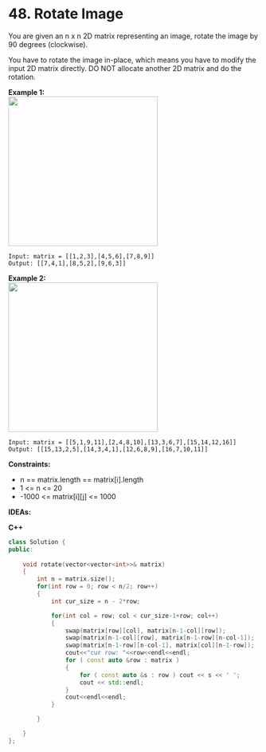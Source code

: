 # 48. Rotate Image
You are given an n x n 2D matrix representing an image, rotate the image by 90 degrees (clockwise).

You have to rotate the image in-place, which means you have to modify the input 2D matrix directly. DO NOT allocate another 2D matrix and do the rotation.

**Example 1:**<br>
<img src=https://user-images.githubusercontent.com/32319856/165879662-4960f0af-fd8e-4b53-b50e-2061e5e56aed.png width=300>

```
Input: matrix = [[1,2,3],[4,5,6],[7,8,9]]
Output: [[7,4,1],[8,5,2],[9,6,3]]
```
**Example 2:**<br>
<img src=https://user-images.githubusercontent.com/32319856/165879748-5a3dff77-849c-4772-a812-fd3f33485497.png width=300>

```
Input: matrix = [[5,1,9,11],[2,4,8,10],[13,3,6,7],[15,14,12,16]]
Output: [[15,13,2,5],[14,3,4,1],[12,6,8,9],[16,7,10,11]]
```
**Constraints:**
* n == matrix.length == matrix[i].length
* 1 <= n <= 20
* -1000 <= matrix[i][j] <= 1000

**IDEAs:**

**C++**
```cpp
class Solution {
public:
    
    void rotate(vector<vector<int>>& matrix) 
    {
        int n = matrix.size();
        for(int row = 0; row < n/2; row++)
        {
            int cur_size = n - 2*row;

            for(int col = row; col < cur_size-1+row; col++)
            {
                swap(matrix[row][col], matrix[n-1-col][row]);
                swap(matrix[n-1-col][row], matrix[n-1-row][n-col-1]);
                swap(matrix[n-1-row][n-col-1], matrix[col][n-1-row]);
                cout<<"cur row: "<<row<<endl<<endl;
                for ( const auto &row : matrix )
                {
                    for ( const auto &s : row ) cout << s << ' ';
                    cout << std::endl;
                }
                cout<<endl<<endl;
            }

        }

    }
};
```
